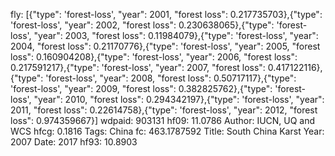 fly: [{"type": 'forest-loss', "year": 2001, "forest loss": 0.217735703},{"type": 'forest-loss', "year": 2002, "forest loss": 0.230638065},{"type": 'forest-loss', "year": 2003, "forest loss": 0.11984079},{"type": 'forest-loss', "year": 2004, "forest loss": 0.21170776},{"type": 'forest-loss', "year": 2005, "forest loss": 0.160904208},{"type": 'forest-loss', "year": 2006, "forest loss": 0.217591217},{"type": 'forest-loss', "year": 2007, "forest loss": 0.417122116},{"type": 'forest-loss', "year": 2008, "forest loss": 0.50717117},{"type": 'forest-loss', "year": 2009, "forest loss": 0.382825762},{"type": 'forest-loss', "year": 2010, "forest loss": 0.294342197},{"type": 'forest-loss', "year": 2011, "forest loss": 0.22614758},{"type": 'forest-loss', "year": 2012, "forest loss": 0.974359667}]
wdpaid: 903131
hf09: 11.0786
Author: IUCN, UQ and WCS
hfcg: 0.1816
Tags: China
fc: 463.1787592
Title: South China Karst
Year: 2007
Date: 2017
hf93: 10.8903
